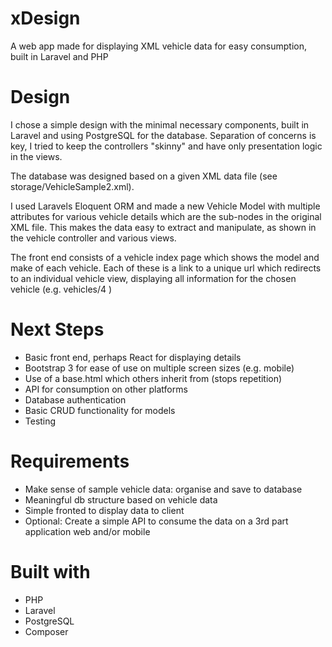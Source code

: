 # xDesign
A web app made for displaying XML vehicle data for easy consumption, built in Laravel and PHP

# Design
I chose a simple design with the minimal necessary components, built in Laravel and using PostgreSQL for the database. Separation of concerns is key, I tried to keep the controllers "skinny" and have only presentation logic in the views.

The database was designed based on a given XML data file (see storage/VehicleSample2.xml).

I used Laravels Eloquent ORM and made a new Vehicle Model with multiple attributes for various vehicle details which are the sub-nodes in the original XML file.
This makes the data easy to extract and manipulate, as shown in the vehicle controller and various views.

The front end consists of a vehicle index page which shows the model and make of each vehicle. Each of these is a link to a unique url which redirects to an individual vehicle view, displaying all information for the chosen vehicle (e.g. vehicles/4 )

# Next Steps
- Basic front end, perhaps React for displaying details
- Bootstrap 3 for ease of use on multiple screen sizes (e.g. mobile)
- Use of a base.html which others inherit from (stops repetition)
- API for consumption on other platforms
- Database authentication
- Basic CRUD functionality for models
- Testing

# Requirements
- Make sense of sample vehicle data: organise and save to database
- Meaningful db structure based on vehicle data
- Simple fronted to display data to client
- Optional: Create a simple API to consume the data on a 3rd part application web and/or mobile

# Built with
- PHP
- Laravel
- PostgreSQL
- Composer
